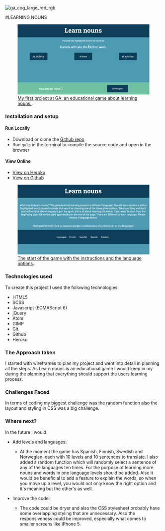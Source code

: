 ![ga_cog_large_red_rgb](https://cloud.githubusercontent.com/assets/40461/8183776/469f976e-1432-11e5-8199-6ac91363302b.png)

#LEARNING NOUNS

<figure>
  <a href="https://mighty-forest-74507.herokuapp.com/"><img src="./images/translateScreenshot.png"></a>
  <figcaption><a href="https://mighty-forest-74507.herokuapp.com/" title="LEARN NOUNS">My first project at GA: an educational game about learning nouns </a>.</figcaption>
</figure>

### [](https;//github.com/benlloydjones/wdi-project-1#setup)Installation and setup

#### Run Locally

- Download or clone the [Github repo](https://github.com/EvelinaKuu/wdi-first-project.git)
- Run `gulp` in the terminal to compile the source code and open in the browser

#### View Online

- [View on Heroku](https://mighty-forest-74507.herokuapp.com/)
- [View on Github](https://github.com/EvelinaKuu/wdi-first-project.git)

<figure>
  <a href="https://mighty-forest-74507.herokuapp.com/"><img src="./images/instructionsScreenshot.png""></a>
  <figcaption><a href="https://mighty-forest-74507.herokuapp.com/" title="Learn Nouns">The start of the game with the instructions and the language options</a>.</figcaption>
</figure>

### Technologies used

To create this project I used the following technologies:

- HTML5
- SCSS
- Javascript (ECMAScript 6)
- jQuery
- Atom
- GIMP
- Git
- Github
- Heroku

### The Approach taken

I started with wireframes to plan my project and went into detail in planning all the steps. As Learn nouns is an educational game I would keep in my during the planning that everything should support the users learning process.


### Challenges Faced

In terms of coding my biggest challenge was the random function also the layout and styling in CSS was a big challenge.

### Where next?

In the future I would:

- Add levels and languages:
  *  At the moment the game has Spanish, Finnish, Swedish and Norwegian, each with 10 levels and 10 sentences to translate. I also added a random function which will randomly select a sentence of any of the languages ten times. For the purpose of learning more nouns and words in one language levels should be added. Also it would be beneficial to add a feature to explain the words, so when you move up a level, you would not only know the right option and it's meaning but the other's as well.

- Improve the code:
  * The code could be dryer and also the CSS stylesheet probably have some overlapping styling that are unnecessary. Also the responsiveness could be improved, especially what comes to smaller screens like iPhone 5.
